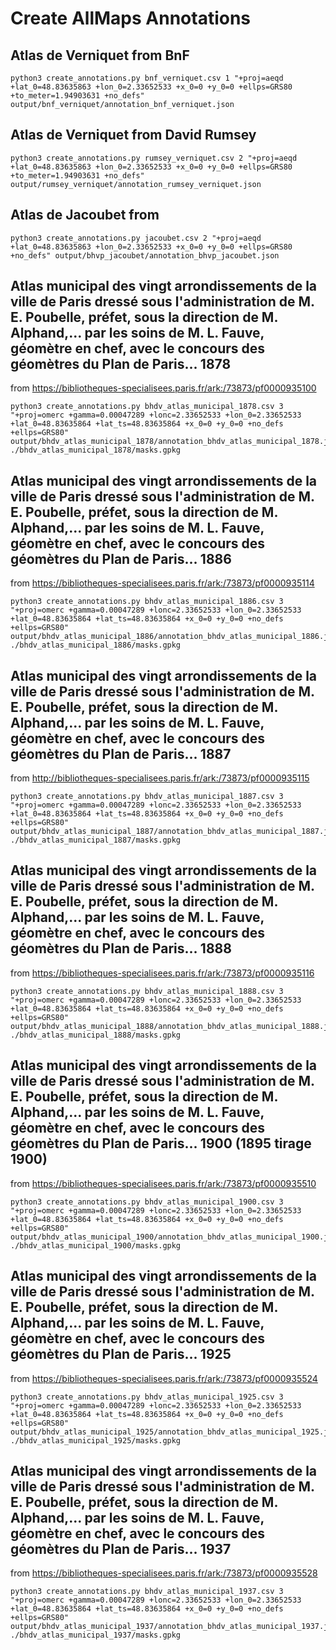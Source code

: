 # Create AllMaps Annotations

## Atlas de Verniquet from BnF

```shell
python3 create_annotations.py bnf_verniquet.csv 1 "+proj=aeqd +lat_0=48.83635863 +lon_0=2.33652533 +x_0=0 +y_0=0 +ellps=GRS80 +to_meter=1.94903631 +no_defs" output/bnf_verniquet/annotation_bnf_verniquet.json
```

## Atlas de Verniquet from David Rumsey

```shell
python3 create_annotations.py rumsey_verniquet.csv 2 "+proj=aeqd +lat_0=48.83635863 +lon_0=2.33652533 +x_0=0 +y_0=0 +ellps=GRS80 +to_meter=1.94903631 +no_defs" output/rumsey_verniquet/annotation_rumsey_verniquet.json
```

## Atlas de Jacoubet from 

```shell
python3 create_annotations.py jacoubet.csv 2 "+proj=aeqd +lat_0=48.83635863 +lon_0=2.33652533 +x_0=0 +y_0=0 +ellps=GRS80 +no_defs" output/bhvp_jacoubet/annotation_bhvp_jacoubet.json
```


## Atlas municipal des vingt arrondissements de la ville de Paris dressé sous l'administration de M. E. Poubelle, préfet, sous la direction de M. Alphand,... par les soins de M. L. Fauve, géomètre en chef, avec le concours des géomètres du Plan de Paris... 1878
from https://bibliotheques-specialisees.paris.fr/ark:/73873/pf0000935100
```shell
python3 create_annotations.py bhdv_atlas_municipal_1878.csv 3 "+proj=omerc +gamma=0.00047289 +lonc=2.33652533 +lon_0=2.33652533 +lat_0=48.83635864 +lat_ts=48.83635864 +x_0=0 +y_0=0 +no_defs +ellps=GRS80" output/bhdv_atlas_municipal_1878/annotation_bhdv_atlas_municipal_1878.json ./bhdv_atlas_municipal_1878/masks.gpkg
```

## Atlas municipal des vingt arrondissements de la ville de Paris dressé sous l'administration de M. E. Poubelle, préfet, sous la direction de M. Alphand,... par les soins de M. L. Fauve, géomètre en chef, avec le concours des géomètres du Plan de Paris... 1886
from https://bibliotheques-specialisees.paris.fr/ark:/73873/pf0000935114
```shell
python3 create_annotations.py bhdv_atlas_municipal_1886.csv 3 "+proj=omerc +gamma=0.00047289 +lonc=2.33652533 +lon_0=2.33652533 +lat_0=48.83635864 +lat_ts=48.83635864 +x_0=0 +y_0=0 +no_defs +ellps=GRS80" output/bhdv_atlas_municipal_1886/annotation_bhdv_atlas_municipal_1886.json ./bhdv_atlas_municipal_1886/masks.gpkg
```

## Atlas municipal des vingt arrondissements de la ville de Paris dressé sous l'administration de M. E. Poubelle, préfet, sous la direction de M. Alphand,... par les soins de M. L. Fauve, géomètre en chef, avec le concours des géomètres du Plan de Paris... 1887 
from http://bibliotheques-specialisees.paris.fr/ark:/73873/pf0000935115
```shell
python3 create_annotations.py bhdv_atlas_municipal_1887.csv 3 "+proj=omerc +gamma=0.00047289 +lonc=2.33652533 +lon_0=2.33652533 +lat_0=48.83635864 +lat_ts=48.83635864 +x_0=0 +y_0=0 +no_defs +ellps=GRS80" output/bhdv_atlas_municipal_1887/annotation_bhdv_atlas_municipal_1887.json ./bhdv_atlas_municipal_1887/masks.gpkg
```

## Atlas municipal des vingt arrondissements de la ville de Paris dressé sous l'administration de M. E. Poubelle, préfet, sous la direction de M. Alphand,... par les soins de M. L. Fauve, géomètre en chef, avec le concours des géomètres du Plan de Paris... 1888
from https://bibliotheques-specialisees.paris.fr/ark:/73873/pf0000935116
```shell
python3 create_annotations.py bhdv_atlas_municipal_1888.csv 3 "+proj=omerc +gamma=0.00047289 +lonc=2.33652533 +lon_0=2.33652533 +lat_0=48.83635864 +lat_ts=48.83635864 +x_0=0 +y_0=0 +no_defs +ellps=GRS80" output/bhdv_atlas_municipal_1888/annotation_bhdv_atlas_municipal_1888.json ./bhdv_atlas_municipal_1888/masks.gpkg
```

## Atlas municipal des vingt arrondissements de la ville de Paris dressé sous l'administration de M. E. Poubelle, préfet, sous la direction de M. Alphand,... par les soins de M. L. Fauve, géomètre en chef, avec le concours des géomètres du Plan de Paris... 1900 (1895 tirage 1900)
from https://bibliotheques-specialisees.paris.fr/ark:/73873/pf0000935510
```shell
python3 create_annotations.py bhdv_atlas_municipal_1900.csv 3 "+proj=omerc +gamma=0.00047289 +lonc=2.33652533 +lon_0=2.33652533 +lat_0=48.83635864 +lat_ts=48.83635864 +x_0=0 +y_0=0 +no_defs +ellps=GRS80" output/bhdv_atlas_municipal_1900/annotation_bhdv_atlas_municipal_1900.json ./bhdv_atlas_municipal_1900/masks.gpkg
```

## Atlas municipal des vingt arrondissements de la ville de Paris dressé sous l'administration de M. E. Poubelle, préfet, sous la direction de M. Alphand,... par les soins de M. L. Fauve, géomètre en chef, avec le concours des géomètres du Plan de Paris... 1925
from https://bibliotheques-specialisees.paris.fr/ark:/73873/pf0000935524
```shell
python3 create_annotations.py bhdv_atlas_municipal_1925.csv 3 "+proj=omerc +gamma=0.00047289 +lonc=2.33652533 +lon_0=2.33652533 +lat_0=48.83635864 +lat_ts=48.83635864 +x_0=0 +y_0=0 +no_defs +ellps=GRS80" output/bhdv_atlas_municipal_1925/annotation_bhdv_atlas_municipal_1925.json ./bhdv_atlas_municipal_1925/masks.gpkg
```

## Atlas municipal des vingt arrondissements de la ville de Paris dressé sous l'administration de M. E. Poubelle, préfet, sous la direction de M. Alphand,... par les soins de M. L. Fauve, géomètre en chef, avec le concours des géomètres du Plan de Paris... 1937
from https://bibliotheques-specialisees.paris.fr/ark:/73873/pf0000935528
```shell
python3 create_annotations.py bhdv_atlas_municipal_1937.csv 3 "+proj=omerc +gamma=0.00047289 +lonc=2.33652533 +lon_0=2.33652533 +lat_0=48.83635864 +lat_ts=48.83635864 +x_0=0 +y_0=0 +no_defs +ellps=GRS80" output/bhdv_atlas_municipal_1937/annotation_bhdv_atlas_municipal_1937.json ./bhdv_atlas_municipal_1937/masks.gpkg
```